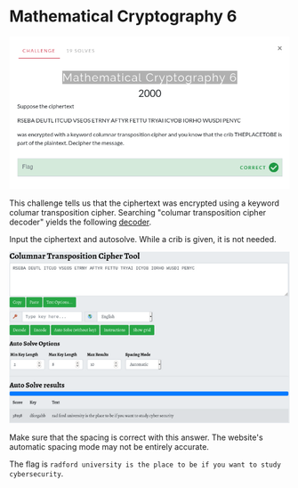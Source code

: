 # Mathematical Cryptography 6

![Challenge](challenge.png)

This challenge tells us that the ciphertext was encrypted using a keyword columar transposition cipher. Searching "columar transposition cipher decoder" yields the following [decoder](https://www.boxentriq.com/code-breaking/columnar-transposition-cipher).

Input the ciphertext and autosolve. While a crib is given, it is not needed.

![Decoder Settings](decoder.png)

Make sure that the spacing is correct with this answer. The website's automatic spacing mode may not be entirely accurate.

The flag is `radford university is the place to be if you want to study cybersecurity`.
